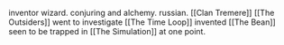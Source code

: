 inventor wizard. conjuring and alchemy. russian. 
[[Clan Tremere]]
[[The Outsiders]]
went to investigate [[The Time Loop]]
invented [[The Bean]]
seen to be trapped in [[The Simulation]] at one point.